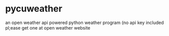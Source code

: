 # pycuweather
an open weather api powered  python weather program (no api key included pl;ease get one at open weather website
